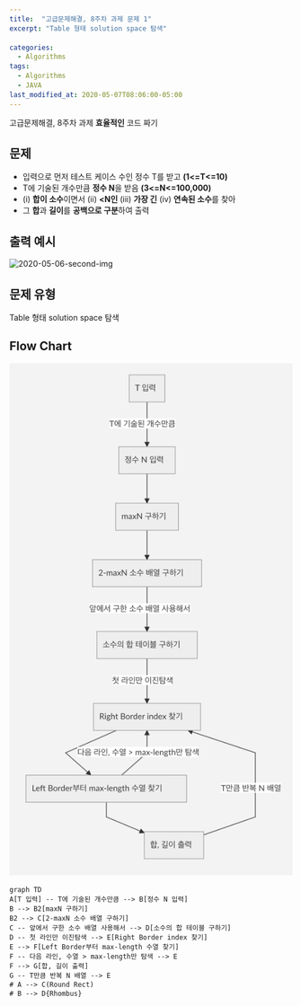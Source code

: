 ```yaml
---
title:  "고급문제해결, 8주차 과제 문제 1"
excerpt: "Table 형태 solution space 탐색"

categories:
  - Algorithms
tags:
  - Algorithms
  - JAVA
last_modified_at: 2020-05-07T08:06:00-05:00
---
```


고급문제해결, 8주차 과제
**효율적인** 코드 짜기


## 문제

- 입력으로 먼저 테스트 케이스 수인 정수 T를 받고 **(1<=T<=10)**
- T에 기술된 개수만큼 **정수 N**을 받음 **(3<=N<=100,000)**
- (i) **합이 소수**이면서 (ii) **<N인** (iii) **가장 긴** (iv) **연속된 소수**를 찾아
- 그 **합**과 **길이**를 **공백으로 구분**하여 출력

## 출력 예시

![2020-05-06-second-img](compuTasha.github.io/_posts/img/2020-05-06-second-img.png)


## 문제 유형

Table 형태 solution space 탐색

## Flow Chart

![2020-05-06-second-img](./img/screenshot.png)

```mermaid
graph TD
A[T 입력] -- T에 기술된 개수만큼 --> B[정수 N 입력]
B --> B2[maxN 구하기]
B2 --> C[2-maxN 소수 배열 구하기]
C -- 앞에서 구한 소수 배열 사용해서 --> D[소수의 합 테이블 구하기]
D -- 첫 라인만 이진탐색 --> E[Right Border index 찾기]
E --> F[Left Border부터 max-length 수열 찾기]
F -- 다음 라인, 수열 > max-length만 탐색 --> E
F --> G[합, 길이 출력]
G -- T만큼 반복 N 배열 --> E
# A --> C(Round Rect)
# B --> D{Rhombus}
```